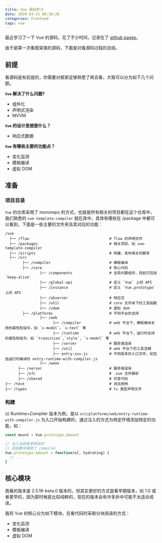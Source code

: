 ```yaml
---
title: Vue 源码学习
date: 2020-03-21 09:30:28
categories: Frontend
tags: vue
---
```


最近学习了一下 Vue 的源码，花了不少时间，记录在了 [github pages](https://hunter-gu.github.io/learn-vue/)。

由于是第一次看框架类的源码，下面是对看源码过程的总结。

## 前提

看源码是有前提的，你需要对框架足够熟悉了再去看，大致可以分为如下几个问题。

**`Vue` 解决了什么问题?**

- 组件化
- 声明式渲染
- MVVM

**`Vue` 的设计思想是什么？**

- 响应式数据

**`Vue` 有哪些主要的功能点？**

- 变化监测
- 模板编译
- 虚拟 DOM

## 准备

### 项目目录

`Vue` 的仓库采用了 monorepo 的方式，也就是所有相关的项目都在这个仓库中，我们熟悉的 `vue-template-compiler` 就在其中，具体有哪些在 /package 中都可以看到，下面是一些主要的文件夹及其对应的功能：

```
/vue
  ├── /flow                                     # flow 的声明文件
  ├── /packages                                 # 相关项目，如 vue-template-compiler
  ├── /scripts                                  # 构建、发布相关的脚本
  ├── /src
        ├── /compiler                           # 模板编译
        ├── /core                               # 核心代码
                ├── /components                 # 全局内置组件，目前只包括 `keep-alive`
                ├── /global-api                 # 定义 `Vue` 上的 API
                ├── /instance                   # 定义 `Vue.prototype` 上的 API
                ├── /observer                   # 响应式
                ├── /util                       # core 文件夹下的工具函数
                ├── /vdom                       # 虚拟 dom
        ├── /platforms                          # 不同平台的支持
                ├── /web
                      ├── /compiler             # web 平台下，模板编译支持的属性和指令，如 `v-model`，`v-text` 等
                      ├── /runtime              # web 平台下，运行时支持的属性和指令，如 `transition`,`style`, `v-model` 等
                      ├── /server               # 服务端渲染
                      ├── /util                 # web 平台下的工具含糊
                      ├── entry-xxx.js          # 不同版本的入口文件，如包括运行时编译的 entry-runtime-with-compiler.js
                ├── /weex
      ├── /server                               # 服务端渲染
      ├── /sfc                                  # .vue 文件解析
      ├── /shared                               # 共享代码
├── /test                                       # 测试用例
├── /types                                      # ts 类型声明文件
```

### 构建

以 Runtime+Compiler 版本为例，是以 `src/platforms/web/entry-runtime-with-compiler.js` 为入口开始构建的，通过注入的方式为特定环境添加特定的功能，如：

```js
const mount = Vue.prototype.$mount

// 注入当前版本特定的
// 该函数中调用了 compiler
Vue.prototype.$mount = function(el, hydrating) {
  // ...
}
```

## 核心模块

我看的版本是 2.5.18-beta.0 版本的，但其实更好的方式是看早期版本，如 1.0 或者更早的，因为那时候是比较纯粹的，现在的版本会有许多折中可能不太适合阅读。

我将 Vue 的核心分为如下模块，在看代码时采取分块阅读的方式：

- 变化监测
- 模板编译
- 虚拟 DOM
